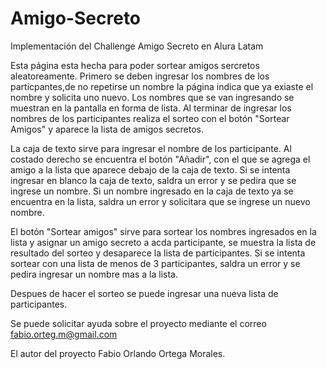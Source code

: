 # Amigo-Secreto

Implementación del Challenge Amigo Secreto en Alura Latam

Esta página esta hecha para poder sortear amigos sercretos aleatoreamente. Primero se deben ingresar los nombres de los particpantes,de no repetirse un nombre la página indica que ya exiaste el nombre y solicita uno nuevo. Los nombres que se van ingresando se muestran en la pantalla en forma de lista. Al terminar de ingresar los nombres de los participantes realiza el sorteo con el botón "Sortear Amigos" y aparece la lista de amigos secretos.

La caja de texto sirve para ingresar el nombre de los participante. Al costado derecho se encuentra el botón "Añadir", con el que se agrega el amigo a la lista que aparece debajo de la caja de texto. Si se intenta ingresar en blanco la caja de texto, saldra un error y se pedira que se ingrese un nombre. Si un nombre ingresado en la caja de texto ya se encuentra en la lista, saldra un error y solicitara que se ingrese un nuevo nombre.

El botón "Sortear amigos" sirve para sortear los nombres ingresados en la lista y asignar un amigo secreto a acda participante, se muestra la lista de resultado del sorteo y desaparece la lista de participantes. Si se intenta sortear con una lista de menos de 3 participantes, saldra un error y se pedira ingresar un nombre mas a la lista.

Despues de hacer el sorteo se puede ingresar una nueva lista de participantes.

Se puede solicitar ayuda sobre el proyecto mediante el correo fabio.orteg.m@gmail.com

El autor del proyecto Fabio Orlando Ortega Morales.
